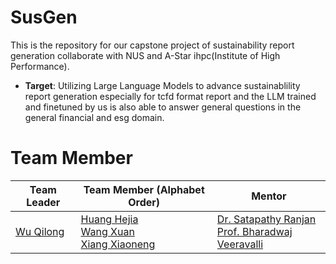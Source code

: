 # SusGen

This is the repository for our capstone project of sustainability report generation collaborate with NUS and A-Star ihpc(Institute of High Performance).

- **Target**: Utilizing Large Language Models to advance sustainablility report generation especially for tcfd format report and the LLM trained and finetuned by us is also able to answer general questions in the general financial and esg domain.

# Team Member
| Team Leader  |   Team Member (Alphabet Order)   | Mentor |
| ---------------- | ---- |---|
| [Wu Qilong](mailto:qilong_wu@u.nus.edu) | [Huang Hejia](mailto:e1124197@u.nus.edu)<br />[Wang Xuan](emailto:1124070@u.nus.edu)<br />[Xiang Xiaoneng](mailto:e1124255@u.nus.edu) |[Dr. Satapathy Ranjan](mailto:satapathy_ranjan@ihpc.a-star.edu.sg)<br />[Prof. Bharadwaj Veeravalli](emailto:lebv@nus.edu.sg)|